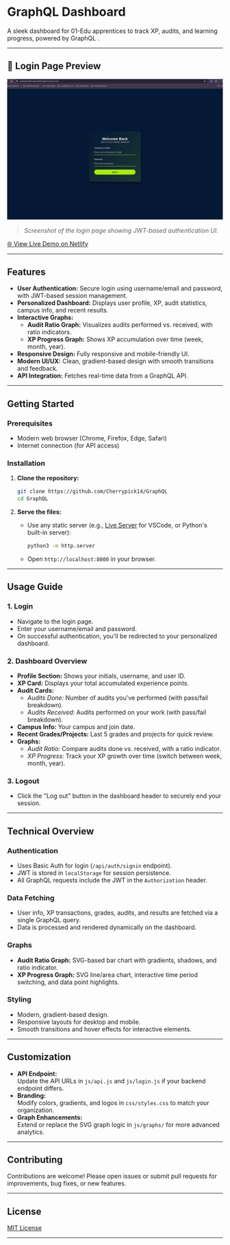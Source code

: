 # GraphQL Dashboard

A sleek dashboard for 01-Edu apprentices to track XP, audits, and learning progress, powered by GraphQL .

---

## 🔐 Login Page Preview

![Login Screenshot](assets/login-graphql.png)

> _Screenshot of the login page showing JWT-based authentication UI._

[🌐 View Live Demo on Netlify](https://graphql-profile-view.netlify.app/) 

---
## Features

- **User Authentication:** Secure login using username/email and password, with JWT-based session management.
- **Personalized Dashboard:** Displays user profile, XP, audit statistics, campus info, and recent results.
- **Interactive Graphs:**  
  - **Audit Ratio Graph:** Visualizes audits performed vs. received, with ratio indicators.
  - **XP Progress Graph:** Shows XP accumulation over time (week, month, year).
- **Responsive Design:** Fully responsive and mobile-friendly UI.
- **Modern UI/UX:** Clean, gradient-based design with smooth transitions and feedback.
- **API Integration:** Fetches real-time data from a GraphQL API.

---


## Getting Started

### Prerequisites

- Modern web browser (Chrome, Firefox, Edge, Safari)
- Internet connection (for API access)

### Installation

1. **Clone the repository:**
   ```bash
   git clone https://github.com/Cherrypick14/GraphQL
   cd GraphQL
   ```

2. **Serve the files:**
   - Use any static server (e.g., [Live Server](https://marketplace.visualstudio.com/items?itemName=ritwickdey.LiveServer) for VSCode, or Python's built-in server):
     ```bash
     python3 -m http.server
     ```
   - Open `http://localhost:8000` in your browser.

---

## Usage Guide

### 1. Login

- Navigate to the login page.
- Enter your username/email and password.
- On successful authentication, you'll be redirected to your personalized dashboard.

### 2. Dashboard Overview

- **Profile Section:** Shows your initials, username, and user ID.
- **XP Card:** Displays your total accumulated experience points.
- **Audit Cards:**  
  - *Audits Done:* Number of audits you've performed (with pass/fail breakdown).
  - *Audits Received:* Audits performed on your work (with pass/fail breakdown).
- **Campus Info:** Your campus and join date.
- **Recent Grades/Projects:** Last 5 grades and projects for quick review.
- **Graphs:**  
  - *Audit Ratio:* Compare audits done vs. received, with a ratio indicator.
  - *XP Progress:* Track your XP growth over time (switch between week, month, year).

### 3. Logout

- Click the "Log out" button in the dashboard header to securely end your session.

---

## Technical Overview

### Authentication

- Uses Basic Auth for login (`/api/auth/signin` endpoint).
- JWT is stored in `localStorage` for session persistence.
- All GraphQL requests include the JWT in the `Authorization` header.

### Data Fetching

- User info, XP transactions, grades, audits, and results are fetched via a single GraphQL query.
- Data is processed and rendered dynamically on the dashboard.

### Graphs

- **Audit Ratio Graph:** SVG-based bar chart with gradients, shadows, and ratio indicator.
- **XP Progress Graph:** SVG line/area chart, interactive time period switching, and data point highlights.

### Styling

- Modern, gradient-based design.
- Responsive layouts for desktop and mobile.
- Smooth transitions and hover effects for interactive elements.

---

## Customization

- **API Endpoint:**  
  Update the API URLs in `js/api.js` and `js/login.js` if your backend endpoint differs.
- **Branding:**  
  Modify colors, gradients, and logos in `css/styles.css` to match your organization.
- **Graph Enhancements:**  
  Extend or replace the SVG graph logic in `js/graphs/` for more advanced analytics.

---

## Contributing

Contributions are welcome! Please open issues or submit pull requests for improvements, bug fixes, or new features.

---

## License

[MIT License](LICENSE)  

---